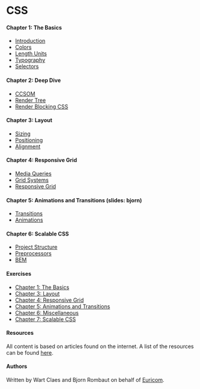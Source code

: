 <!-- <img src="./docs/mjr.png"> -->

# CSS

#### Chapter 1: The Basics

- [Introduction](docs/Chapter%201:%20The%20Basics/1.1%20Introduction.md)
- [Colors](docs/Chapter%201:%20The%20Basics/1.2%20Colors.md)
- [Length Units](docs/Chapter%201:%20The%20Basics/1.3%20Length%20Units.md)
- [Typography](docs/Chapter%201:%20The%20Basics/1.4%20Typography.md)
- [Selectors](docs/Chapter%201:%20The%20Basics/1.5%20Selectors.md)

#### Chapter 2: Deep Dive

- [CCSOM](docs/Chapter%202:%20Deep%20Dive/2.1%20DOM%20and%20CSSOM.md)
- [Render Tree](docs/Chapter%202:%20Deep%20Dive/2.2%20Render%20Tree.md)
- [Render Blocking CSS](docs/Chapter%202:%20Deep%20Dive/2.3%20Render%20Blocking%20CSS.md)

#### Chapter 3: Layout

- [Sizing](docs/Chapter%203:%20Layout/3.1%20Sizing.md)
- [Positioning](docs/Chapter%203:%20Layout/3.2%20Positioning.md)
- [Alignment](docs/Chapter%203:%20Layout/3.3%20Alignment.md)

#### Chapter 4: Responsive Grid

- [Media Queries](docs/Chapter%204:%20Responsive%20Grid/4.1%20Media%20Queries.md)
- [Grid Systems](docs/Chapter%204:%20Responsive%20Grid/4.2%20Grid%20Systems.md)
- [Responsive Grid](docs/Chapter%204:%20Responsive%20Grid/4.3%20Responsive%20Grid.md)

#### Chapter 5: Animations and Transitions (slides: bjorn)

- [Transitions](docs/Chapter%205:%20Animations%20and%20Transitions/5.1%20Transitions.md)
- [Animations](docs/Chapter%205:%20Animations%20and%20Transitions/5.2%20Animations.md)

#### Chapter 6: Scalable CSS

- [Project Structure](docs/Chapter%206:%20Scalable%20CSS/6.1%20Project%20Structure.md)
- [Preprocessors](docs/Chapter%206:%20Scalable%20CSS/6.2%20Preprocessors.md)
- [BEM](docs/Chapter%206:%20Scalable%20CSS/6.3%20BEM.md)

#### Exercises

- [Chapter 1: The Basics](exercises/Chapter%201:%20The%20Basics)
- [Chapter 3: Layout](exercises/Chapter%203:%20Layout)
- [Chapter 4: Responsive Grid](exercises/Chapter%204:%20Responsive%20Grid)
- [Chapter 5: Animations and Transitions](exercises/Chapter%205:%20Animations%20and%20Transitions)
- [Chapter 6: Miscellaneous](exercises/Chapter%206:%20Miscellaneous)
- [Chapter 7: Scalable CSS](exercises/Chapter%207:%20Scalable%20CSS)

#### Resources 

All content is based on articles found on the internet. A list of the resources can be found [here](./docs/resources.md).

#### Authors

Written by Wart Claes and Bjorn Rombaut on behalf of [Euricom](http://www.euri.com).

